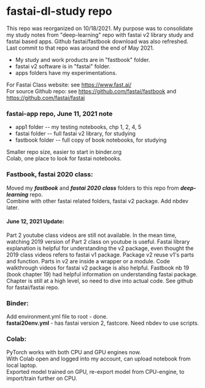 # fastai-dl-study repo

This repo was reorganized on 10/18/2021.  My purpose was to consolidate my study notes from "deep-learning" repo with fastai v2 library study and fastai based apps.
Github fastai/fastbook download was also refreshed.  Last commit to that repo was around the end of May 2021. 

 * My study and work products are in "fastbook" folder.    
 * fastai v2 software is in "fastai" folder.   
 * apps folders have my experimentations.  

For Fastai Class website: see https://www.fast.ai/   
For source Github repo:  see https://github.com/fastai/fastbook  and  https://github.com/fastai/fastai  


### fastai-app repo, June 11, 2021 note  

 * app1 folder -- my testing notebooks, chp 1, 2, 4, 5  
 * fastai folder -- full fastai v2 library, for studying  
 * fastbook folder -- full copy of book notebooks, for studying   

Smaller repo size, easier to start in binder.org  
Colab, one place to look for fastai notebooks.  

### Fastbook, fastai 2020 class:  
Moved my ***fastbook*** and ***fastai 2020 class*** folders to this repo from ***deep-learning*** repo.  
Combine with other fastai related folders, fastai v2 package.  Add nbdev later.  

#### June 12, 2021 Update:  
Part 2 youtube class videos are still not available.  In the mean time, watching 2019 version of Part 2 class on youtube is useful.  Fastai library explanation is helpful for understanding the v2 package, even thought the 2019 class videos refers to fastai v1 package.  Package v2 reuse v1's parts and function.  Parts in v2 are inside a wrapper or a module.  Code walkthrough videos for fastai v2 package is also helpful.  Fastbook nb 19 (book chapter 19) had helpful information on understanding fastai package.  Chapter is still at a high level, so need to dive into actual code.  See github for fastai/fastai repo.  

### Binder:
Add environment.yml file to root - done.  
**fastai20env.yml** - has fastai version 2, fastcore. Need nbdev to use scripts.  

### Colab:  
PyTorch works with both CPU and GPU engines now.  
With Colab open and logged into my account, can upload notebook from local laptop.  
Exported model trained on GPU, re-export model from CPU-engine, to import/train further on CPU.
